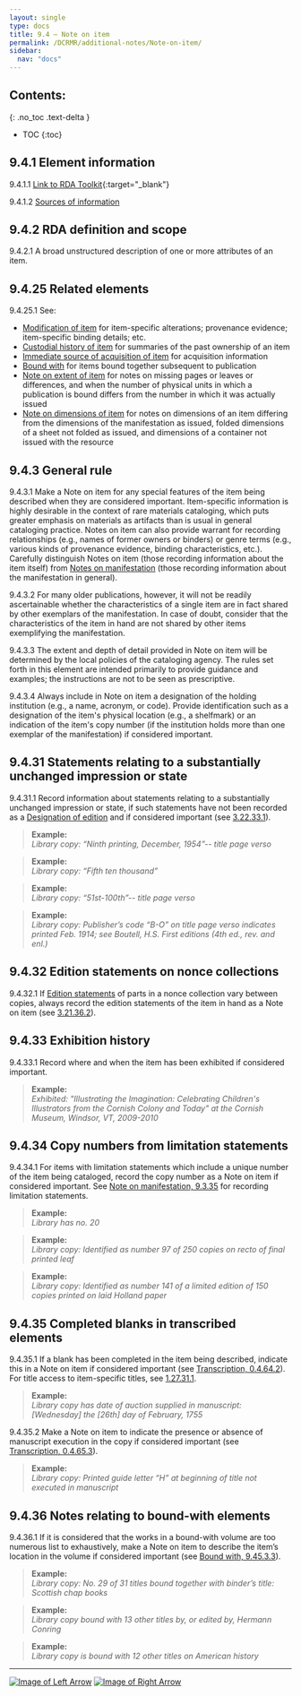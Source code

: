 ```yaml
---
layout: single
type: docs
title: 9.4 — Note on item
permalink: /DCRMR/additional-notes/Note-on-item/
sidebar:
  nav: "docs"
---
```


## Contents:
{: .no_toc .text-delta }

- TOC
{:toc}

## 9.4.1 Element information

<a name="9.4.1.1">9.4.1.1</a> [Link to RDA Toolkit](https://access.rdatoolkit.org/Content/Index?externalId=en-US_ala-d135d10a-4888-3955-bdb7-30a23c1add97){:target="_blank"}

<a name="9.4.1.2">9.4.1.2</a> [Sources of information](/DCRMR/additional-notes/#9011-sources-of-information)

## 9.4.2 RDA definition and scope

<a name="9.4.2.1">9.4.2.1</a> A broad unstructured description of one or more attributes of an item.

## 9.4.25 Related elements

<a name="9.4.25.1">9.4.25.1</a> See:

+ [Modification of item](/DCRMR/additional-notes/Modification-of-item/) for item-specific alterations; provenance evidence; item-specific binding details; etc.
+ [Custodial history of item](/DCRMR/additional-notes/Custodial-history-of-item/) for summaries of the past ownership of an item
+ [Immediate source of acquisition of item](/DCRMR/additional-notes/Immediate-source-of-acquisition-of-item/) for acquisition information
+ [Bound with](/DCRMR/additional-notes/Bound-with/) for items bound together subsequent to publication
+ [Note on extent of item](/DCRMR/additional-notes/Note-on-extent-of-item/) for notes on missing pages or leaves or differences, and when the number of physical units in which a publication is bound differs from the number in which it was actually issued
+ [Note on dimensions of item](/DCRMR/additional-notes/Note-on-dimensions-of-item/) for notes on dimensions of an item differing from the dimensions of the manifestation as issued, folded dimensions of a sheet not folded as issued, and dimensions of a container not issued with the resource

## 9.4.3 General rule

<a name="9.4.3.1">9.4.3.1</a> Make a Note on item for any special features of the item being described when they are considered important. Item-specific information is highly desirable in the context of rare materials cataloging, which puts greater emphasis on materials as artifacts than is usual in general cataloging practice. Notes on item can also provide warrant for recording relationships (e.g., names of former owners or binders) or genre terms (e.g., various kinds of provenance evidence, binding characteristics, etc.). Carefully distinguish Notes on item (those recording information about the item itself) from [Notes on manifestation](/DCRMR/additional-notes/Note-on-manifestation) (those recording information about the manifestation in general).

<a name="9.4.3.2">9.4.3.2</a> For many older publications, however, it will not be readily ascertainable whether the characteristics of a single item are in fact shared by other exemplars of the manifestation. In case of doubt, consider that the characteristics of the item in hand are not shared by other items exemplifying the manifestation.

<a name="9.4.3.3">9.4.3.3</a> The extent and depth of detail provided in Note on item will be determined by the local policies of the cataloging agency. The rules set forth in this element are intended primarily to provide guidance and examples; the instructions are not to be seen as prescriptive.

<a name="9.4.3.4">9.4.3.4</a> Always include in Note on item a designation of the holding institution (e.g., a name, acronym, or code). Provide identification such as a designation of the item's physical location (e.g., a shelfmark) or an indication of the item's copy number (if the institution holds more than one exemplar of the manifestation) if considered important.

## 9.4.31 Statements relating to a substantially unchanged impression or state

<a name="9.4.31.1">9.4.31.1</a> Record information about statements relating to a substantially unchanged impression or state, if such statements have not been recorded as a [Designation of edition](/DCRMR/edition/Designation-of-edition/) and if considered important (see [3.22.33.1](/DCRMR/edition/Designation-of-edition/#3.22.33.1)).

>**Example:**  
><CITE>Library copy: “Ninth printing, December, 1954”-- title page verso</CITE>

>**Example:**  
><CITE>Library copy: “Fifth ten thousand”</CITE>

>**Example:**  
><CITE>Library copy: “51st-100th”-- title page verso</CITE>

>**Example:**  
><CITE>Library copy: Publisher’s code “B-O” on title page verso indicates printed Feb. 1914; see Boutell, H.S. First editions (4th ed., rev. and enl.)</CITE>

## 9.4.32 Edition statements on nonce collections

<a name="9.4.32.1">9.4.32.1</a> If [Edition statements](/DCRMR/edition/Edition-statement/) of parts in a nonce collection vary between copies, always record the edition statements of the item in hand as a Note on item (see [3.21.36.2](/DCRMR/edition/Edition-statement/#3.21.36.2)).

## 9.4.33 Exhibition history

<a name="9.4.33.1">9.4.33.1</a> Record where and when the item has been exhibited if considered important.

>**Example:**  
><CITE>Exhibited: "Illustrating the Imagination: Celebrating Children's Illustrators from the Cornish Colony and Today" at the Cornish Museum, Windsor, VT, 2009-2010</CITE>

## 9.4.34 Copy numbers from limitation statements

<a name="9.4.34.1">9.4.34.1</a> For items with limitation statements which include a unique number of the item being cataloged, record the copy number as a Note on item if considered important. See [Note on manifestation, 9.3.35](/DCRMR/additional-notes/Note-on-manifestation/#9335-limitation-statements) for recording limitation statements.

>**Example:**  
><CITE>Library has no. 20</CITE>

>**Example:**  
><CITE>Library copy: Identified as number 97 of 250 copies on recto of final printed leaf</CITE>

>**Example:**  
><CITE>Library copy: Identified as number 141 of a limited edition of 150 copies printed on laid Holland paper</CITE>

## 9.4.35 Completed blanks in transcribed elements

<a name="9.4.35.1">9.4.35.1</a> If a blank has been completed in the item being described, indicate this in a Note on item if considered important (see [Transcription, 0.4.64.2](/DCRMR/general-rules/Transcription/#0.4.64.2)). For title access to item-specific titles, see [1.27.31.1](/DCRMR/title/Title-of-item/#1.27.31.1).

>**Example:**  
><CITE>Library copy has date of auction supplied in manuscript: [Wednesday] the [26th] day of February, 1755</CITE>

<a name="9.4.35.2">9.4.35.2</a> Make a Note on item to indicate the presence or absence of manuscript execution in the copy if considered important (see [Transcription, 0.4.65.3](/DCRMR/general-rules/Transcription/#0.4.65.3)).

>**Example:**  
><CITE>Library copy: Printed guide letter “H” at beginning of title not executed in manuscript</CITE>

## 9.4.36 Notes relating to bound-with elements

<a name="9.4.36.1">9.4.36.1</a> If it is considered that the works in a bound-with volume are too numerous list to exhaustively, make a Note on item to describe the item’s location in the volume if considered important (see [Bound with, 9.45.3.3](/DCRMR/additional-notes/Bound-with/#9.45.3.3)).

>**Example:**  
><CITE>Library copy: No. 29 of 31 titles bound together with binder’s title: Scottish chap books</CITE>

>**Example:**  
><CITE>Library copy bound with 13 other titles by, or edited by, Hermann Conring</CITE>

>**Example:**  
><CITE>Library copy is bound with 12 other titles on American history</CITE>

---

[![Image of Left Arrow](https://rbms-bsc.github.io/DCRMR/assets/pictures/navigation/Arrow_Left.png "9.34 — On carrier unit with")](/DCRMR/additional-notes/On-carrier-unit-with/) [![Image of Right Arrow](https://rbms-bsc.github.io/DCRMR/assets/pictures/navigation/Arrow_Right.png "9.41 — Modification of item")](/DCRMR/additional-notes/Modification-of-item/)